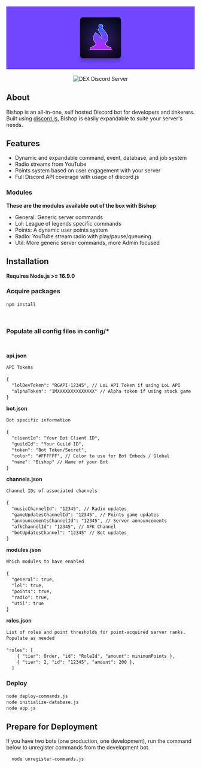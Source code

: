 <div align="center">
	<br />
	<p>
		<img src="https://raw.githubusercontent.com/alexriley1223/bishop/rework/static/bishopbanner.png" alt="Bishop Discord Bot" />
	</p>
	<p>
		<img src="https://img.shields.io/discord/604872185391087629?style=for-the-badge" alt="DEX Discord Server" />
</div>

## About
Bishop is an all-in-one, self hosted Discord bot for developers and tinkerers. Built using <a href="https://discord.js.org/">discord.js</a>, Bishop is easily expandable to suite your server's needs.
## Features
- Dynamic and expandable command, event, database, and job system
- Radio streams from YouTube
- Points system based on user engagement with your server
- Full Discord API coverage with usage of discord.js

### Modules
**These are the modules available out of the box with Bishop**
- General: Generic server commands
- Lol: League of legends specific commands
- Points: A dynamic user points system
- Radio: YouTube stream radio with play/pause/queueing
- Util: More generic server commands, more Admin focused

## Installation
**Requires Node.js >= 16.9.0**

### Acquire packages
```sh-session
npm install
```
<br>

### Populate all config files in config/*
<br>

**api.json**
```
API Tokens

{
  "lolDevToken": "RGAPI-12345", // LoL API Token if using LoL API
  "alphaToken": "1MXXXXXXXXXXXXXX" // Alpha token if using stock game
}
```
**bot.json**
```
Bot specific information

{
  "clientId": "Your Bot Client ID",
  "guildId": "Your Guild ID",
  "token": "Bot Token/Secret",
  "color": "#FFFFFF", // Color to use for Bot Embeds / Global
  "name": "Bishop" // Name of your Bot
}
```
**channels.json**
```
Channel IDs of associated channels

{
  "musicChannelId": "12345", // Radio updates
  "gameUpdatesChannelId": "12345", // Points game updates
  "announcementsChannelId": "12345", // Server announcements
  "afkChannelId": "12345", // AFK Channel
  "botUpdatesChannel": "12345" // Bot updates
}
```
**modules.json**
```
Which modules to have enabled

{
  "general": true,
  "lol": true,
  "points": true,
  "radio": true,
  "util": true
}
```
**roles.json**
```
List of roles and point thresholds for point-acquired server ranks. Populate as needed

"roles": [
    { "tier": Order, "id": "RoleId", "amount": minimumPoints },
    { "tier": 2, "id": "12345", "amount": 200 },
  ]
```
### Deploy
```sh-session
node deploy-commands.js
node initialize-database.js
node app.js
```

## Prepare for Deployment
If you have two bots (one production, one development), run the command below to unregister commands from the development bot.

```bash
  node unregister-commands.js
```
